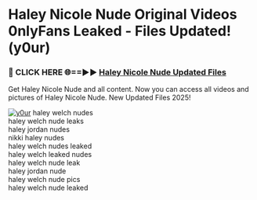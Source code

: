 # Haley Nicole Nude Original Videos 0nlyFans Leaked - Files Updated! (y0ur)

<h3>🔴 CLICK HERE 🌐==►► <a href="https://tinyurl.com/4mcuefdz" rel="nofollow">Haley Nicole Nude Updated Files</a></h3>

Get Haley Nicole Nude and all content. Now you can access all videos and pictures of Haley Nicole Nude. New Updated Files 2025!

[![y0ur](https://i.imgur.com/StAQSOY.gif)](https://tinyurl.com/4mcuefdz)
haley welch nudes<br>
haley welch nude leaks<br>
haley jordan nudes<br>
nikki haley nudes<br>
haley welch nudes leaked<br>
haley welch leaked nudes<br>
haley welch nude leak<br>
haley jordan nude<br>
haley welch nude pics<br>
haley welch nude leaked